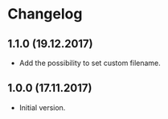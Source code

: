 # Changelog

## 1.1.0 (19.12.2017)

* Add the possibility to set custom filename.

## 1.0.0 (17.11.2017)

* Initial version.
